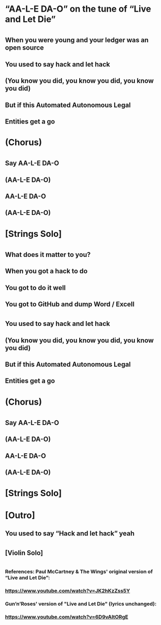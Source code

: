 # “AA-L-E DA-O” on the tune of “Live and Let Die”

#

## When you were young and your ledger was an open source
## You used to say hack and let hack
## (You know you did, you know you did, you know you did)
## But if this Automated Autonomous Legal
## Entities get a go

#

# (Chorus)

#

## Say AA-L-E DA-O
## (AA-L-E DA-O)
## AA-L-E DA-O
## (AA-L-E DA-O)

#

# [Strings Solo]

#

## What does it matter to you?
## When you got a hack to do
## You got to do it well
## You got to GitHub and dump Word / Excell

#

## You used to say hack and let hack
## (You know you did, you know you did, you know you did)
## But if this Automated Autonomous Legal
## Entities get a go

#

# (Chorus)

#

## Say AA-L-E DA-O
## (AA-L-E DA-O)
## AA-L-E DA-O
## (AA-L-E DA-O)

#

# [Strings Solo]

#

# [Outro]

## You used to say “Hack and let hack” yeah

#

## [Violin Solo]

#

### References: Paul McCartney & The Wings' original version of “Live and Let Die”: 
### https://www.youtube.com/watch?v=JK2hKzZss5Y
### Gun’n’Roses' version of "Live and Let Die" (lyrics unchanged):
### https://www.youtube.com/watch?v=6D9vAItORgE
